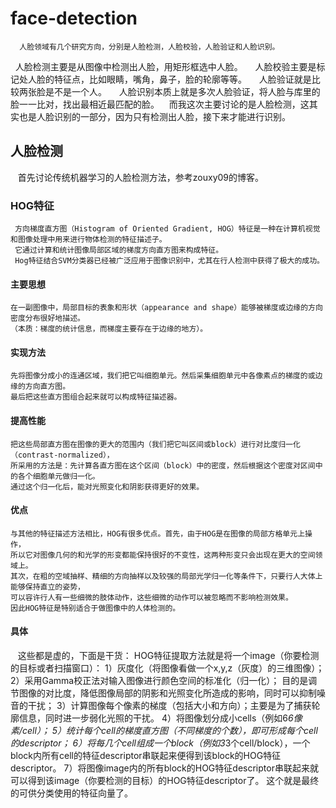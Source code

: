 # face-detection
      人脸领域有几个研究方向，分别是人脸检测，人脸校验，人脸验证和人脸识别。
      人脸检测主要是从图像中检测出人脸，用矩形框选中人脸。
      人脸校验主要是标记处人脸的特征点，比如眼睛，嘴角，鼻子，脸的轮廓等等。
      人脸验证就是比较两张脸是不是一个人。
      人脸识别本质上就是多次人脸验证，将人脸与库里的脸一一比对，找出最相近最匹配的脸。
    而我这次主要讨论的是人脸检测，这其实也是人脸识别的一部分，因为只有检测出人脸，接下来才能进行识别。
## 人脸检测
    首先讨论传统机器学习的人脸检测方法，参考zouxy09的博客。
### HOG特征
     方向梯度直方图（Histogram of Oriented Gradient, HOG）特征是一种在计算机视觉和图像处理中用来进行物体检测的特征描述子。
     它通过计算和统计图像局部区域的梯度方向直方图来构成特征。
     Hog特征结合SVM分类器已经被广泛应用于图像识别中，尤其在行人检测中获得了极大的成功。
#### 主要思想
    在一副图像中，局部目标的表象和形状（appearance and shape）能够被梯度或边缘的方向密度分布很好地描述。
    （本质：梯度的统计信息，而梯度主要存在于边缘的地方）。
#### 实现方法
    先将图像分成小的连通区域，我们把它叫细胞单元。然后采集细胞单元中各像素点的梯度的或边缘的方向直方图。
    最后把这些直方图组合起来就可以构成特征描述器。
#### 提高性能
    把这些局部直方图在图像的更大的范围内（我们把它叫区间或block）进行对比度归一化（contrast-normalized），
    所采用的方法是：先计算各直方图在这个区间（block）中的密度，然后根据这个密度对区间中的各个细胞单元做归一化。
    通过这个归一化后，能对光照变化和阴影获得更好的效果。
#### 优点
    与其他的特征描述方法相比，HOG有很多优点。首先，由于HOG是在图像的局部方格单元上操作，
    所以它对图像几何的和光学的形变都能保持很好的不变性，这两种形变只会出现在更大的空间领域上。
    其次，在粗的空域抽样、精细的方向抽样以及较强的局部光学归一化等条件下，只要行人大体上能够保持直立的姿势，
    可以容许行人有一些细微的肢体动作，这些细微的动作可以被忽略而不影响检测效果。
    因此HOG特征是特别适合于做图像中的人体检测的。
#### 具体
    这些都是虚的，下面是干货：
    HOG特征提取方法就是将一个image（你要检测的目标或者扫描窗口）：
    1）灰度化（将图像看做一个x,y,z（灰度）的三维图像）；
    2）采用Gamma校正法对输入图像进行颜色空间的标准化（归一化）；
        目的是调节图像的对比度，降低图像局部的阴影和光照变化所造成的影响，同时可以抑制噪音的干扰；
    3）计算图像每个像素的梯度（包括大小和方向）；主要是为了捕获轮廓信息，同时进一步弱化光照的干扰。
    4）将图像划分成小cells（例如6*6像素/cell）；
    5）统计每个cell的梯度直方图（不同梯度的个数），即可形成每个cell的descriptor；
    6）将每几个cell组成一个block（例如3*3个cell/block），一个block内所有cell的特征descriptor串联起来便得到该block的HOG特征descriptor。
    7）将图像image内的所有block的HOG特征descriptor串联起来就可以得到该image（你要检测的目标）的HOG特征descriptor了。
       这个就是最终的可供分类使用的特征向量了。
